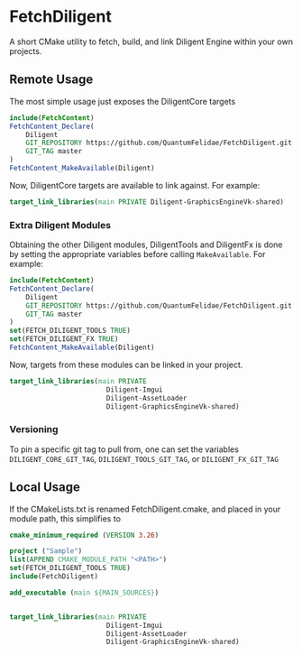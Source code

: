 # FetchDiligent
A short CMake utility to fetch, build, and link Diligent Engine within your own projects.

## Remote Usage
The most simple usage just exposes the DiligentCore targets
```CMake
include(FetchContent)
FetchContent_Declare(
    Diligent
    GIT_REPOSITORY https://github.com/QuantumFelidae/FetchDiligent.git
    GIT_TAG master
)
FetchContent_MakeAvailable(Diligent)
```
Now, DiligentCore targets are available to link against. For example:
```CMake
target_link_libraries(main PRIVATE Diligent-GraphicsEngineVk-shared)
```
### Extra Diligent Modules
Obtaining the other Diligent modules, DiligentTools and DiligentFx is done by setting the appropriate variables before calling `MakeAvailable`. For example:

```CMake
include(FetchContent)
FetchContent_Declare(
    Diligent
    GIT_REPOSITORY https://github.com/QuantumFelidae/FetchDiligent.git
    GIT_TAG master
)
set(FETCH_DILIGENT_TOOLS TRUE)
set(FETCH_DILIGENT_FX TRUE)
FetchContent_MakeAvailable(Diligent)
```
Now, targets from these modules can be linked in your project. 
```CMake
target_link_libraries(main PRIVATE 
                        Diligent-Imgui
                        Diligent-AssetLoader 
                        Diligent-GraphicsEngineVk-shared)
```
### Versioning

To pin a specific git tag to pull from, one can set the variables `DILIGENT_CORE_GIT_TAG`, `DILIGENT_TOOLS_GIT_TAG`, or `DILIGENT_FX_GIT_TAG`

## Local Usage
If the CMakeLists.txt is renamed FetchDiligent.cmake, and placed in your module path, this simplifies to
```CMake
cmake_minimum_required (VERSION 3.26)

project ("Sample")
list(APPEND CMAKE_MODULE_PATH "<PATH>")
set(FETCH_DILIGENT_TOOLS TRUE)
include(FetchDiligent)

add_executable (main ${MAIN_SOURCES})


target_link_libraries(main PRIVATE 
                        Diligent-Imgui
                        Diligent-AssetLoader 
                        Diligent-GraphicsEngineVk-shared)
```
